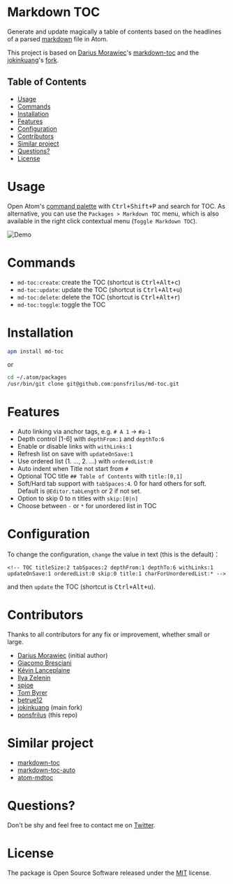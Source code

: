 # Markdown TOC

Generate and update magically a table of contents based on the headlines of a
parsed [markdown](http://en.wikipedia.org/wiki/Markdown) file in Atom.

This project is based on [Darius Morawiec](https://github.com/nok)'s
[markdown-toc](https://github.com/nok/markdown-toc) and the
[jokinkuang](https://github.com/jokinkuang)'s
[fork](https://github.com/jokinkuang/markdown-toc).

<!-- TOC titleSize:2 tabSpaces:2 depthFrom:1 depthTo:6 withLinks:1 updateOnSave:1 orderedList:0 skip:1 title:1 charForUnorderedList:* -->
## Table of Contents
* [Usage](#usage)
* [Commands](#commands)
* [Installation](#installation)
* [Features](#features)
* [Configuration](#configuration)
* [Contributors](#contributors)
* [Similar project](#similar-project)
* [Questions?](#questions)
* [License](#license)
<!-- /TOC -->


# Usage

Open Atom's [command
palette](https://flight-manual.atom.io/getting-started/sections/atom-basics/#command-palette)
with <kbd>Ctrl+Shift+P</kbd> and search for TOC. As alternative, you can use the
`Packages > Markdown TOC` menu, which is also available in the right click
contextual menu (`Toggle Markdown TOC`).

![Demo](https://raw.githubusercontent.com/ponsfrilus/md-toc/master/RECORD.gif)


# Commands

  * `md-toc:create`: create the TOC (shortcut is <kbd>Ctrl+Alt+c</kbd>)
  * `md-toc:update`: update the TOC (shortcut is <kbd>Ctrl+Alt+u</kbd>)
  * `md-toc:delete`: delete the TOC (shortcut is <kbd>Ctrl+Alt+r</kbd>)
  * `md-toc:toggle`: toggle the TOC 


# Installation

```bash
apm install md-toc
```

or

```bash
cd ~/.atom/packages
/usr/bin/git clone git@github.com:ponsfrilus/md-toc.git
```


# Features

  * Auto linking via anchor tags, e.g.  `# A 1` → `#a-1`
  * Depth control [1-6] with `depthFrom:1` and `depthTo:6`
  * Enable or disable links with `withLinks:1`
  * Refresh list on save with `updateOnSave:1`
  * Use ordered list (1. ..., 2. ...) with `orderedList:0`
  * Auto indent when Title not start from `#`
  * Optional TOC title `## Table of Contents` with `title:[0,1]`
  * Soft/Hard tab support with `tabSpaces:4`. 0 for hard others for soft.  
    Default is `@Editor.tabLength` or 2 if not set.
  * Option to skip 0 to n titles with `skip:[0|n]`
  * Choose between `-` or `*` for unordered list in TOC


# Configuration

To change the configuration, `change` the value in text (this is the default)：

`<!-- TOC titleSize:2 tabSpaces:2 depthFrom:1 depthTo:6 withLinks:1 updateOnSave:1 orderedList:0 skip:0 title:1 charForUnorderedList:* -->`

and then `update` the TOC (shortcut is <kbd>Ctrl+Alt+u</kbd>).


# Contributors

Thanks to all contributors for any fix or improvement, whether small or large.

  * [Darius Morawiec](https://github.com/nok) (initial author)
  * [Giacomo Bresciani](https://github.com/brescia123)
  * [Kévin Lanceplaine](https://github.com/lanceplaine)
  * [Ilya Zelenin](https://github.com/wyster)
  * [spjoe](https://github.com/spjoe)
  * [Tom Byrer](https://github.com/tomByrer)
  * [betrue12](https://github.com/betrue12)
  * [jokinkuang](https://github.com/jokinkuang) (main fork)
  * [ponsfrilus](https://github.com/ponsfrilus) (this repo)


# Similar project

  * [markdown-toc](https://atom.io/packages/markdown-toc)
  * [markdown-toc-auto](https://atom.io/packages/markdown-toc)
  * [atom-mdtoc](https://atom.io/packages/atom-mdtoc)


# Questions?

Don't be shy and feel free to contact me on [Twitter](https://twitter.com/ponsfrilus).


# License

The package is Open Source Software released under the [MIT](LICENSE.md) license.
